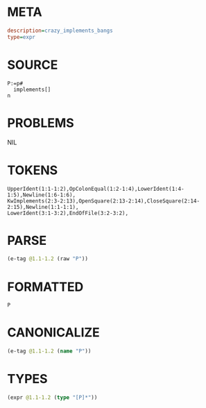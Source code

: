 # META
~~~ini
description=crazy_implements_bangs
type=expr
~~~
# SOURCE
~~~roc
P:=p#
  implements[]
n
~~~
# PROBLEMS
NIL
# TOKENS
~~~zig
UpperIdent(1:1-1:2),OpColonEqual(1:2-1:4),LowerIdent(1:4-1:5),Newline(1:6-1:6),
KwImplements(2:3-2:13),OpenSquare(2:13-2:14),CloseSquare(2:14-2:15),Newline(1:1-1:1),
LowerIdent(3:1-3:2),EndOfFile(3:2-3:2),
~~~
# PARSE
~~~clojure
(e-tag @1.1-1.2 (raw "P"))
~~~
# FORMATTED
~~~roc
P
~~~
# CANONICALIZE
~~~clojure
(e-tag @1.1-1.2 (name "P"))
~~~
# TYPES
~~~clojure
(expr @1.1-1.2 (type "[P]*"))
~~~
